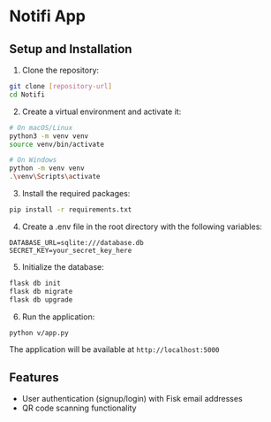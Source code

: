 # Notifi App

## Setup and Installation

1. Clone the repository:
```bash
git clone [repository-url]
cd Notifi
```

2. Create a virtual environment and activate it:
```bash
# On macOS/Linux
python3 -m venv venv
source venv/bin/activate

# On Windows
python -m venv venv
.\venv\Scripts\activate
```

3. Install the required packages:
```bash
pip install -r requirements.txt
```

4. Create a .env file in the root directory with the following variables: 
```
DATABASE_URL=sqlite:///database.db
SECRET_KEY=your_secret_key_here
```

5. Initialize the database:
```bash
flask db init
flask db migrate
flask db upgrade
```

6. Run the application:
```bash
python v/app.py
```

The application will be available at `http://localhost:5000`

## Features
- User authentication (signup/login) with Fisk email addresses
- QR code scanning functionality